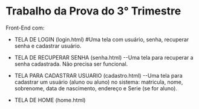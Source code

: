 # Trabalho da Prova do 3° Trimestre
Front-End com:
- TELA DE LOGIN (login.html)
#Uma tela com usuário, senha, recuperar senha e cadastrar usuário. 

- TELA DE RECUPERAR SENHA (senha.html)
--Uma tela para recuperar a senha cadastrada. Não precisa ser funcional. 

- TELA PARA CADASTRAR USUARIO (cadastro.html)
--Uma tela para cadastrar um usuário (aluno ou aluno) no sistema: matricula, nome, sobrenome, data de nascimento, endereço e Serie (se for aluno). 
- TELA DE HOME (home.html)
